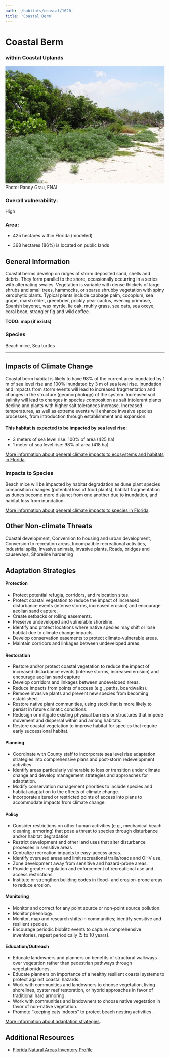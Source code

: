 ```yaml
---
path: '/habitats/coastal/1620'
title: 'Coastal Berm'
---
```


# Coastal Berm

### within Coastal Uplands

<div id="TopSection">

<div class="header-photo"><img src="1620.jpg" alt="Photo for Coastal Berm"/>
<figcaption>Photo: Randy Grau, FNAI</figcaption></div>

<div>

### Overall vulnerability:

<div class="vulnerability vulnerability-high">High</div>

### Area:

-   425 hectares within Florida (modeled)

-   368 hectares (86%) is located on public lands



</div>
</div>

## General Information

Coastal berms develop on ridges of storm deposited sand, shells and debris.  They form parallel to the shore, occasionally occurring in a series with alternating swales.  Vegetation is variable with dense thickets of large shrubs and small trees, hammocks, or sparse shrubby vegetation with spiny xerophytic plants.  Typical plants include cabbage palm, cocoplum, sea grape, marsh elder, greenbrier, prickly pear cactus, evening primrose, Spanish bayonet, wax myrtle, lie oak, muhly grass, sea oats, sea oxeye, coral bean, strangler fig and wild coffee.



**TODO: map (if exists)**

### Species

Beach mice, Sea turtles

<hr />

## Impacts of Climate Change

Coastal berm habitat is likely to have 98% of the current area inundated by 1 m of sea level rise and 100% inundated by 3 m of sea level rise.  Inundation and impacts from storm events will lead to increased fragmentation and changes in the structure (geomorphology) of the system.   Increased soil salinity will lead to changes in species composition as salt intolerant plants decline and plants with higher salt tolerances increase.  Increased temperatures, as well as extreme events  will enhance invasive species processes, from introduction through establishment and expansion.


#### This habitat is expected to be impacted by sea level rise:

- 3 meters of sea level rise: 100% of area (425 ha)
- 1 meter of sea level rise: 98% of area (418 ha)
    

[More information about general climate impacts to ecosystems and habitats in Florida](/impacts/habitats).

### Impacts to Species

Beach mice will be impacted by habitat degradation as dune plant species composition changes (potential loss of food plants), habitat fragmentation as dunes become more disjunct from one another due to inundation, and habitat loss from inundation.

[More information about general climate impacts to species in Florida](/impacts/species).

## Other Non-climate Threats

Coastal development, Conversion to housing and urban development, Conversion to recreation areas, Incompatible recreational activities, Industrial spills, Invasive animals, Invasive plants, Roads, bridges and causeways, Shoreline hardening

## Adaptation Strategies

#### Protection

- Protect potential refugia, corridors, and relocation sites.
- Protect coastal vegetation to reduce the impact of increased disturbance events (intense storms, increased erosion) and encourage aeolian sand capture.
- Create setbacks or rolling easements.
- Preserve undeveloped and vulnerable shoreline.
- Identify and protect locations where native species may shift or lose habitat due to climate change impacts.
- Develop conservation easements  to protect climate-vulnerable areas.
- Maintain corridors and linkages between undeveloped areas.


#### Restoration

- Restore and/or protect coastal vegetation to reduce the impact of increased disturbance events (intense storms, increased erosion) and encourage aeolian sand capture
- Develop corridors and linkages between undeveloped areas.
- Reduce impacts from points of access (e.g., paths, boardwalks).
- Remove invasive plants and prevent new species from becoming established.
- Restore native plant communities, using stock that is more likely to persist in future climatic conditions.
- Redesign or mitigate existing physical barriers or structures that impede movement and dispersal within and among habitats.
- Restore coastal vegetation to improve habitat for species that require early successional habitat.


#### Planning

- Coordinate with County staff to incorporate sea level rise adaptation strategies into comprehensive plans and post-storm redevelopment activities
- Identify areas particularly vulnerable to loss or transition under climate change and develop management strategies and approaches for adaptation.
- Modify conservation management priorities to include species and habitat adaptation to the effects of climate change.
- Incorporate altered or restricted points of access into plans to accommodate impacts from climate change.


#### Policy

- Consider restrictions on other human activities (e.g., mechanical beach cleaning, armoring) that pose a threat to species through disturbance and/or habitat degradation
- Restrict development and other land uses that alter disturbance processes in sensitive areas
- Centralize recreation impacts to easy-access areas.
- Identify overused areas and limit recreational trails/roads and OHV use.
- Zone development away from sensitive and hazard-prone areas.
- Provide greater regulation and enforcement of recreational use and access restrictions.
- Institute or strengthen building codes in flood- and erosion-prone areas to reduce erosion.


#### Monitoring

- Monitor and correct for any point source or non-point source pollution.
- Monitor phenology.
- Monitor, map  and research shifts in communities; identify sensitive and resilient species.
- Encourage periodic bioblitz events to capture comprehensive inventories, repeat periodically (5 to 10 years).


#### Education/Outreach

- Educate landowners and planners on benefits of structural walkways over vegetation rather than pedestrian pathways through vegetation/dunes.
- Educate planners on importance of a healthy resilient coastal systems to protect against coastal hazards.
- Work with communities and landowners to choose vegetation, living shorelines, oyster reef restoration, or hybrid approaches in favor of traditional hard armoring.
- Work with communities and landowners to choose native vegetation in favor of non-native vegetation.
- Promote “keeping cats indoors” to protect beach nesting activities .




[More information about adaptation strategies](/strategies).

## Additional Resources

 - [Florida Natural Areas Inventory Profile](http://www.fnai.org/PDF/NC/Coastal_Berm_Final_2010.pdf)
